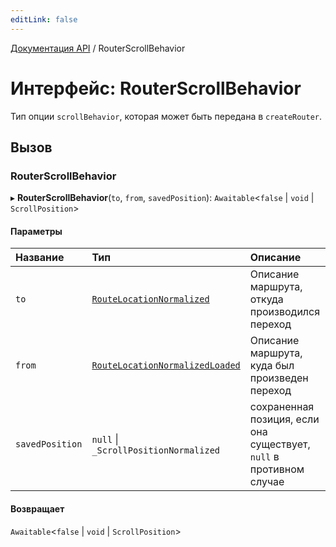 ```yaml
---
editLink: false
---
```


[Документация API](../index.md) / RouterScrollBehavior

# Интерфейс: RouterScrollBehavior

Тип опции `scrollBehavior`, которая может быть передана в `createRouter`.

## Вызов

### RouterScrollBehavior

▸ **RouterScrollBehavior**(`to`, `from`, `savedPosition`): `Awaitable`<``false`` \| `void` \| `ScrollPosition`\>

#### Параметры

| Название        | Тип                                                                 | Описание                                                            |
| :-------------- | :------------------------------------------------------------------ | :------------------------------------------------------------------ |
| `to`            | [`RouteLocationNormalized`](RouteLocationNormalized.md)             | Описание маршрута, откуда производился переход                      |
| `from`          | [`RouteLocationNormalizedLoaded`](RouteLocationNormalizedLoaded.md) | Описание маршрута, куда был произведен переход                      |
| `savedPosition` | ``null`` \| `_ScrollPositionNormalized`                               | сохраненная позиция, если она существует, `null` в противном случае |

#### Возвращает

`Awaitable`<``false`` \| `void` \| `ScrollPosition`\>
